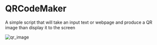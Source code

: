 # QRCodeMaker

A simple script that will take an input text or webpage and produce a QR image than display it to the screen 

![qr_image](https://github.com/William2716057/QRCodeMaker/assets/77903649/28b2c55e-877b-42cb-abb1-da53f0b3da12)
